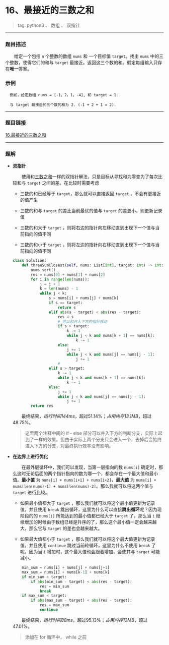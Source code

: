 # 16、最接近的三数之和
> tag: python3 、 数组 、 双指针

***
### 题目描述
&emsp;&emsp;给定一个包括 `n` 个整数的数组 `nums` 和 一个目标值 `target`。找出 `nums` 中的三个整数，使得它们的和与 `target` 最接近。返回这三个数的和。假定每组输入只存在**唯一**答案。

### 示例
```
  例如，给定数组 nums = [-1，2，1，-4], 和 target = 1.

  与 target 最接近的三个数的和为 2. (-1 + 2 + 1 = 2).
```
***
### 题目链接
[16.最接近的三数之和](https://leetcode-cn.com/problems/3sum-closest/)
***
### 题解
* **双指针**

  &emsp;&emsp;使用和[三数之和](../15-3Sum-三数之和)一样的双指针解法，只是目标从寻找和为零变为了每次比较和与 `target` 之间的差。在比较时需要考虑
  + 三数的和已经等于 `target`，那么就可以直接返回 `target` ，不会有更接近的值产生

  + 三数的和与 `target` 的差比当前最优的值与 `target` 的差更小，则更新记录值

  + 三数的和大于 `target` ，则将右边的指针向左移动直到出现下一个值与当前指向的值不同

  + 三数的和小于 `target` ，则将左边的指针向右移动直到出现下一个值与当前指向的值不同

  ```python
  class Solution:
      def threeSumClosest(self, nums: List[int], target: int) -> int:
          nums.sort()
          res = nums[0] + nums[1] + nums[2]
          for i in range(len(nums)):
              j = i + 1
              k = len(nums) - 1
              while j < k:
                  s = nums[i] + nums[j] + nums[k]
                  if s == target:
                      return s
                  elif abs(s - target) < abs(res - target):
                      res = s
                      # 可以和并入下方的指针移动
                      if s > target:
                          k -= 1
                          while j < k and nums[k + 1] == nums[k]:
                              k -= 1
                      else:
                          j += 1
                          while j < k and nums[j] == nums[j - 1]:
                              j += 1
                      #
                  elif s > target:
                      k -= 1
                      while j < k and nums[k + 1] == nums[k]:
                          k -= 1
                  else:
                      j += 1
                      while j < k and nums[j] == nums[j - 1]:
                          j += 1
          return res
  ```
  &emsp;&emsp;最终结果，*运行时间144ms*，超过51.14%；*占用内存13.1MB*，超过48.75%。
  > 这里两个注释中间的 if - else 部分可以并入下方的判断分支，实际上起到了一样的效果。但由于实际上两个分支只会进入一个，去掉后会始终进入下方的分支，对最终执行效率没有影响。

* **在边界上进行优化**

  &emsp;&emsp;在最外层循环中，我们可以发现，当第一层指向的数 `nums[i]` 确定时，那么这时无论后面的两个指针指向的数为哪一个，都会存在一个最大值和最小值。**最小值** 为 `nums[i] + nums[i+1] + nums[i+2]`，**最大值** 为 `nums[i] + nums[len(nums)-1] + nums[len(nums)-2]`。那么我就可以将这两个值与 `target` 进行比较。

  + 如果最小值都大于 `target` ，那么我们就可以将这个最小值更新为记录值，并且使用 `break` 跳出循环，这里为什么可以直接**跳出循环**呢？因为现阶段的的 `nums[i]` 所能达到的最小值都已经大于 `target` 了，那么当 `i` 继续增加的时候由于数组已经是升序的了，那么这个最小值一定会越来越大，那么它与 `target` 的差也会越来越大。

  + 如果最大值都小于 `target` ，那么我们就可以将这个最大值更新为记录值，并且使用 `continue` 跳过当前轮循环，这里为什么不使用 `break` 了呢。因为当 `i` 增加时，这个最大值也会跟着增加，会使其与 `target` 可能减小。

  ```python
      min_sum = nums[i] + nums[j] + nums[j+1]
      max_sum = nums[i] + nums[k-1] + nums[k]
      if min_sum > target:
          if abs(min_sum - target) < abs(res - target):
              res = min_sum
              break
      if max_sum < target:
          if abs(max_sum - target) < abs(res - target):
              res = max_sum
              continue
  ```
  &emsp;&emsp;最终结果，*运行时间88ms*，超过95.13%；*占用内存13MB*，超过47.01%。
  > 添加在 for 循环中， while 之前
